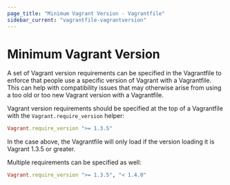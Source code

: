 ```yaml
---
page_title: "Minimum Vagrant Version - Vagrantfile"
sidebar_current: "vagrantfile-vagrantversion"
---
```


# Minimum Vagrant Version

A set of Vagrant version requirements can be specified in the Vagrantfile
to enforce that people use a specific version of Vagrant with a Vagrantfile.
This can help with compatibility issues that may otherwise arise from using
a too old or too new Vagrant version with a Vagrantfile.

Vagrant version requirements should be specified at the top of a Vagrantfile
with the `Vagrant.require_version` helper:

```ruby
Vagrant.require_version ">= 1.3.5"
```

In the case above, the Vagrantfile will only load if the version loading it
is Vagrant 1.3.5 or greater.

Multiple requirements can be specified as well:

```ruby
Vagrant.require_version ">= 1.3.5", "< 1.4.0"
```
